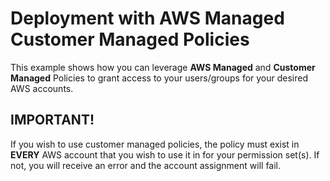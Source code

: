# Deployment with AWS Managed Customer Managed Policies

This example shows how you can leverage **AWS Managed** and **Customer Managed** Policies to grant access to your users/groups for your desired AWS accounts.

## IMPORTANT!

If you wish to use customer managed policies, the policy must exist in **EVERY** AWS account that you wish to use it in for your permission set(s). If not, you will receive an error and the account assignment will fail.

